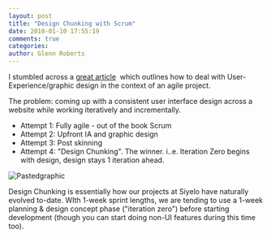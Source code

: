 ```yaml
---
layout: post
title: "Design Chunking with Scrum"
date: 2010-01-10 17:55:19
comments: true
categories:
author: Glenn Roberts
---
```


I stumbled across a [great article](http://www.nomad8.com/files/b577d3dbe4a561a9b0f9f7ac2c27eda3-0.php)  which outlines how to deal with User-Experience/graphic design in the context of an agile project.

The problem: coming up with a consistent user interface design across a website while working iteratively and incrementally.  

* Attempt 1: Fully agile - out of the book Scrum  
* Attempt 2: Upfront IA and graphic design  
* Attempt 3: Post skinning  
* Attempt 4: "Design Chunking". The winner. i..e. Iteration Zero begins with design, design stays 1 iteration ahead.

![Pastedgraphic](/images/old/2010/01/pastedgraphic1.png)

Design Chunking is essentially how our projects at Siyelo have naturally evolved to-date. WIth 1-week sprint lengths, we are tending to use a 1-week planning & design concept phase ("iteration zero") before starting development (though you can start doing non-UI features during this time too).
